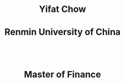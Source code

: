 <h1 align="center">Yifat Chow</h1>

<h1 align="center">Renmin University of China  <br/><br/><br/><br/>  Master of Finance   </h1>

